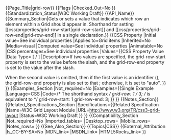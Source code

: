 {{Page_Title|grid-row}}
{{Flags
|Checked_Out=No
}}
{{Standardization_Status|W3C Working Draft}}
{{API_Name}}
{{Summary_Section|Gets or sets a value that indicates which row an element within a Grid should appear in.  Shorthand for setting [[css/properties/grid-row-start|grid-row-start]] and [[css/properties/grid-row-end|grid-row-end]] in a single declaration.}}
{{CSS Property
|Initial value=See individual properties
|Applies to=Grid items
|Inherited=No
|Media=visual
|Computed value=See individual properties
|Animatable=No
|CSS percentages=See individual properties
|Values={{CSS Property Value
|Data Type=<grid-line> [ / <grid-line> ]
|Description=If two <grid-line> values are specified, the grid-row-start property is set to the value before the slash, and the grid-row-end property is set to the value after the slash. 

When the second value is omitted, then if the first value is an identifier (<ident>), the grid-row-end property is also set to that <ident>; otherwise, it is set to "auto".
}}
}}
{{Examples_Section
|Not_required=No
|Examples={{Single Example
|Language=CSS
|Code=/*
The shorthand syntax
*/
grid-row: 1 / 3;
/*
is equivalent to
*/
grid-row-start: 1
grid-row-end: 3;
}}
}}
{{Notes_Section}}
{{Related_Specifications_Section
|Specifications={{Related Specification
|Name=W3C Grid Layout Module
|URL=http://www.w3.org/TR/css3-grid-layout
|Status=W3C Working Draft
}}
}}
{{Compatibility_Section
|Not_required=No
|Imported_tables=
|Desktop_rows=
|Mobile_rows=
|Notes_rows=
}}
{{See_Also_Section}}
{{Topics|CSS}}
{{External_Attribution
|Is_CC-BY-SA=No
|MDN_link=
|MSDN_link=
|HTML5Rocks_link=
}}